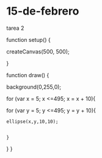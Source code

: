 # 15-de-febrero
tarea 2

function setup() {
  
createCanvas(500, 500);

}


function draw() {
  
background(0,255,0);
	
for (var x = 5; x <=495; x = x + 10){
	
for (var y = 5; y <=495; y = y + 10){
		
	ellipse(x,y,10,10);
		

	}


}
}


